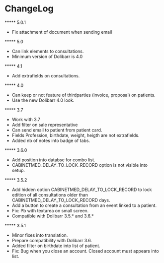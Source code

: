 # ChangeLog

***** 5.0.1
- Fix attachment of document when sending email

***** 5.0
- Can link elements to consultations.
- Minimum version of Dolibarr is 4.0

***** 4.1
- Add extrafields on consultations.

***** 4.0
- Can keep or not feature of thirdparties (invoice, proposal) on patients.
- Use the new Dolibarr 4.0 look.

***** 3.7
- Work with 3.7
- Add filter on sale representative
- Can send email to patient from patient card.
- Fields Profession, birthdate, weight, heigth are not extrafields. 
- Added nb of notes into badge of tabs.

***** 3.6.0
- Add position into databse for combo list.
- CABINETMED_DELAY_TO_LOCK_RECORD option is not visible into setup.

***** 3.5.2
- Add hidden option CABINETMED_DELAY_TO_LOCK_RECORD to lock edition of all 
  consultations older than CABINETMED_DELAY_TO_LOCK_RECORD days.
- Add a button to create a consultation from an event linked to a patient.
- Fix: Pb with textarea on small screen. 
- Compatible with Dolibarr 3.5.* and 3.6.*

***** 3.5.1
- Minor fixes into translation.
- Prepare compatibility with Dolibarr 3.6.
- Added filter on birthdate into list of patient.
- Fix: Bug when you close an account. Closed account must appears into list.
